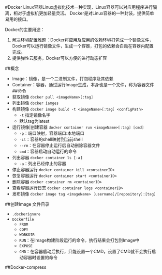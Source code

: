 #Docker
Linux容器Linux虚拟化技术一种实现，Linux容器可以对应用程序进行隔离，相对于虚拟机更加轻量灵活。
Docker是对Linux容器的一种封装，提供简单易用的接口。

Docker的主要用途：
1. 解决环境配置难题：Docker将应用及应用的依赖环境打包成一个镜像文件，Docker可以运行镜像文件，生成一个容器，打包的依赖会自动在容器内配置完成。
2. 提供弹性云服务，Docker可以方便的进行动态扩容

##概念
+ Image：镜像，是一个二进制文件，打包程序及其依赖
+ Container：容器，通过运行Image生成，本身也是一个文件，称为容器文件
##命令
+ 获取镜像               `docker pull <imageName>[:tag]`
+ 列出镜像               `docker iamges`
+ 构建镜像               `docker image build -t <imageName>[:tag] <configPath>`
    + `-t` 指定镜像名字
    + 默认tag为latest
+ 运行镜像|创建容器       `docker container run <imageName>[:tag] [cmd]`
    + `-p`：端口映射，容器端口:本地端口
    + `-it`：容器的shell映射到当前shell
    + `--rm`：在容器停止运行后自动删除容器文件
    + `cmd`：容器启动自动运行的命令
+ 列出容器               `docker container ls [-a]`     
  + `-a`：列出已经停止的容器      
+ 停止容器运行            `docker container kill <containerID>`
+ 恢复容器运行            `docker container start <containerID>`
+ 删除容器               `docker container rm <containerID>`
+ 查看容器运行日志        `docker container logs <containerID>`
+ 发布镜像               `docker image tag <imageName> [username]/[repository]:[tag]`

##创建Image
文件目录
+ `.dockerignore`
+ `Dockerfile`
    + `FROM`
    + `COPY`
    + `WORKDIR`
    + `RUN`：在Image构建阶段运行的命令，执行结果会打包到Image中
    + `EXPOSE`
    + `CMD`：在容器启动后执行，只能设置一个CMD，设置了CMD就不会执行启动容器时设置的命令



##Docker-compress